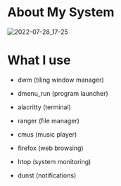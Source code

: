 
# About My System <a name="About"></a>

![2022-07-28_17-25](https://user-images.githubusercontent.com/95656575/181580114-b1adc536-dfad-446a-8049-f9fdee01be10.png)

# What I use

- dwm (tiling window manager)
  
- dmenu_run (program launcher)
  
- alacritty (terminal)
  
- ranger (file manager)
  
- cmus (music player)
  
- firefox (web browsing)
  
- htop (system monitoring)
  
- dunst (notifications)
